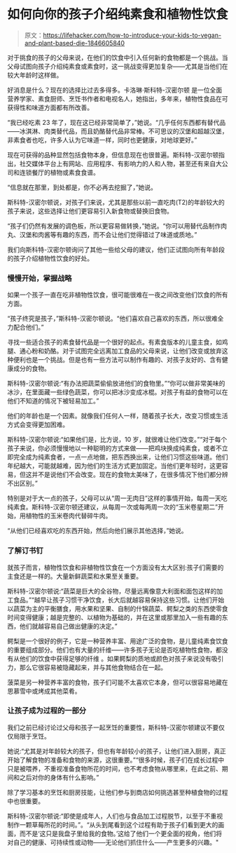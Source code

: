 # 如何向你的孩子介绍纯素食和植物性饮食

> 原文：<https://lifehacker.com/how-to-introduce-your-kids-to-vegan-and-plant-based-die-1846605840>

对于挑食的孩子的父母来说，在他们的饮食中引入任何新的食物都是一个挑战。当父母试图向孩子介绍纯素食或素食时，这一挑战变得更加复杂——尤其是当他们在较大年龄时这样做。



好消息是什么？现在的选择比过去多得多。卡洛琳·斯科特-汉密尔顿 是一位全面营养学家、素食厨师、烹饪书作者和电视名人，她指出，多年来，植物性食品在可获得性和味道方面都有所改善。

“我已经吃素 23 年了，现在这已经非常简单了，”她说。“几乎任何东西都有替代品——冰淇淋、肉类替代品，而且奶酪替代品非常棒。不可思议的汉堡和超越汉堡，非素食者也吃，许多人认为它味道一样，同时也更健康，对地球更好。”

现在可获得的品种显然包括食物本身，但信息现在也很普遍。斯科特-汉密尔顿指出，社交媒体平台上有网站、应用程序、有影响力的人和人物，甚至还有来自大公司和连锁餐厅的植物或素食食谱。

“信息就在那里，到处都是，你不必再去挖掘了，”她说。

斯科特-汉密尔顿说，对孩子们来说，尤其是那些以前一直吃肉(T2)的年龄较大的孩子来说，这些选择让他们更容易引入新食物或替换旧食物。

“孩子们仍然有发展的调色板，所以更容易做转换，”她说。“你可以用替代品制作肉丸、汉堡和肉酱等有趣的东西，而不会让他们觉得错过了味道或质地。”

我们向斯科特-汉密尔顿询问了其他一些给父母的建议，他们正试图向所有年龄段的孩子介绍植物性饮食的好处。

### **慢慢开始，掌握战略**

如果一个孩子一直在吃非植物性饮食，很可能很难在一夜之间改变他们饮食的所有方面。

“孩子终究是孩子，”斯科特-汉密尔顿说。“他们喜欢自己喜欢的东西，所以很难全力配合他们。”

寻找一些适合孩子的素食替代品是一个很好的起点。有素食版本的儿童主食，如鸡腿、通心粉和奶酪。对于试图完全远离加工食品的父母来说，让他们改变或放弃这种便利也是一个挑战。但是也有一些方法可以制作有趣的、对孩子友好的、含有健康成分的食物。

斯科特-汉密尔顿说:“有办法把蔬菜偷偷放进他们的食物里。”“你可以做非常美味的冰沙，在里面藏一些绿色蔬菜，你可以把冰沙变成冰棍。对孩子有益的食物可以在他们不知道的情况下被轻易加工。”

他们的年龄也是一个因素。就像我们任何人一样，随着孩子长大，改变习惯或生活方式会变得更加困难。

斯科特-汉密尔顿说:“如果他们是，比方说，10 岁，就很难让他们改变。”“对于每个孩子来说，你必须慢慢地以一种聪明的方式来做——把鸡块换成纯素食，或者不立即完全成为纯素食者，一点一点地做，把东西换出来，让他们习惯这些味道。他们年纪越大，可能就越难，因为他们的生活方式更加固定。当他们更年轻时，这更容易，但这并不是说他们不会改变。现在的食物太美味了，在很多情况下他们都分辨不出区别。”

特别是对于大一点的孩子，父母可以从“周一无肉日”这样的事情开始，每周一天吃纯素食。斯科特-汉密尔顿还建议，从每周一次或每两周一次的“玉米卷星期二”开始，用植物性的玉米卷肉代替碎牛肉。

“从他们已经喜欢吃的东西开始，然后向他们展示其他选择，”她说。

### **了解订书钉**

就孩子而言，植物性饮食和非植物性饮食在一个方面没有太大区别:孩子们需要的主食还是一样的。大量新鲜蔬菜和水果至关重要。

斯科特-汉密尔顿说:“蔬菜是巨大的全谷物，尽量远离像意大利面和面包这样的加工食品。”“越早让孩子习惯干净饮食，长大后就越容易保持这些习惯。让他们开始以蔬菜为主的平衡膳食，用水果和坚果、自制的什锦蔬菜、鳄梨之类的东西使零食时间变得健康；越是完整的、以植物为基础的，并在这里或那里加入一些有趣的东西，他们就越容易自己做出健康的决定。”

鳄梨是一个很好的例子，它是一种营养丰富、用途广泛的食物，是儿童纯素食饮食的重要组成部分。他们也有大量的纤维——许多孩子无论是否吃植物性食物，都没有从他们的饮食中获得足够的纤维 。如果鳄梨的质地或颜色对孩子来说没有吸引力，那么它很容易被隐藏起来，并与其他食物结合在一起。

菠菜是另一种营养丰富的食物，孩子们可能不太喜欢它本身，但可以很容易地藏在思慕雪中或烤成其他菜肴。

### **让孩子成为过程的一部分**

我们之前已经讨论过父母和孩子一起烹饪的重要性，斯科特-汉密尔顿建议不要仅仅局限于烹饪。

她说:“尤其是对年龄较大的孩子，但也有年龄较小的孩子，让他们进入厨房，真正开始了解食物的准备和食物的来源，这很重要。”“很多时候，孩子们在成长过程中只是被喂养，不重视准备食物所花的时间，也不考虑食物从哪里来，在此之前、期间和之后对你的身体有什么影响。”

除了学习基本的烹饪和厨房技能，让他们参与到商店如何挑选甚至种植食物的过程中也很重要。

斯科特-汉密尔顿说:“即使是成年人，人们也与食品加工过程脱节，以至于不重视制作一颗草莓所花的时间。”。“从头到尾看到这个过程有助于孩子们看到更大的画面，而不是‘这只是我盘子里给我的食物。’这给了他们一个更全面的视角，他们将对自己的健康、可持续性或动物——无论他们抓住什么——产生更多的兴趣。"